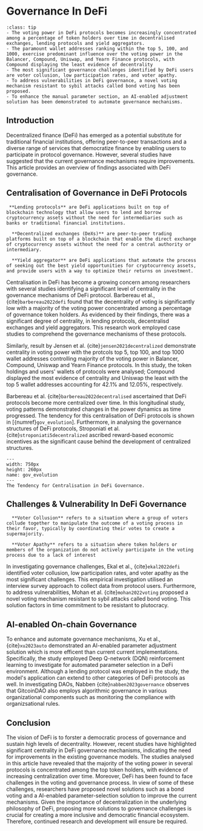 # Governance In DeFi

```{admonition} Key Insights!
:class: tip
- The voting power in DeFi protocols becomes increasingly concentrated among a percentage of token holders over time in decentralised exchanges, lending protocols and yield aggregators.
- The paramount wallet addresses ranking within the top 5, 100, and 1000, exercise predominant influence over the voting power in the Balancer, Compound, Uniswap, and Yearn Finance protocols, with Compound displaying the least evidence of decentrality
- The most significant governance challenges identified by DeFi users are voter collusion, low participation rates, and voter apathy.
- To address vulnerabilities in DeFi governance, a novel voting mechanism resistant to sybil attacks called bond voting has been proposed.
- To enhance the manual parameter section, an AI-enabled adjustment solution has been demonstrated to automate governance mechanisms.
```

## Introduction

Decentralized finance (DeFi) has emerged as a potential substitute for traditional financial institutions, offering peer-to-peer transactions and a diverse range of services that democratize finance by enabling users to participate in protocol governance. However, several studies have suggested that the current governance mechanisms require improvements. This article provides an overview of findings associated with DeFi governance.

## Centralisation of Governance in DeFi Protocols

 `````{margin} 
  **Lending protocols** are DeFi applications built on top of blockchain technology that allow users to lend and borrow cryptocurrency assets without the need for intermediaries such as banks or traditional financial institutions.
`````
`````{margin}
  **Decentralized exchanges (DeXs)** are peer-to-peer trading platforms built on top of a blockchain that enable the direct exchange of cryptocurrency assets without the need for a central authority or intermediary.
`````
`````{margin}
  **Yield aggregator** are DeFi applications that automate the process of seeking out the best yield opportunities for cryptocurrency assets, and provide users with a way to optimize their returns on investment.
`````

 Centralisation in DeFi has become a growing concern among researchers with several studies identifying a significant level of centrality in the governance mechanisms of DeFi protocol. Barbereau et al., {cite}`barbereau2022defi` found that the decentrality of voting is significantly low with a majority of the voting power concentrated among a percentage of governance token holders. As evidenced by their findings, there was a significant degree of centrality, in lending protocols, decentralisd exchanges and yield aggregators. This research work employed case studies to comprehend the governance mechanisms of these protocols.

Similarly, result by Jensen et al. {cite}`jensen2021decentralized` demonstrate centrality in voting power with the protcols top 5, top 100, and top 1000 wallet addresses controlling majority of the voting power in Balancer, Compound, Uniswap and Yearn Finance protocols. In this study, the token holdings and users' wallets of protocols were analysed; Compound displayed the most evidence of centrality and Uniswap the least with the top 5 wallet addresses accounting for 42.1% and 12.05%, respectively.

Barbereau et al. {cite}`barbereau2022decentralised` ascertained that DeFi protocols become more centralized over time. In this longitudinal study, voting patterns demonstrated changes in the power dynamics as time progressed. The tendency for this centralisation of DeFi protocols is shown in [{numref}`gov_evolution`]. Furthermore, in analysing the governance structures of DeFi protocols, Stroponiati et al. {cite}`stroponiati5decentralized` ascribed reward-based economic incentives as the significant cause behind the development of centralized structures. 

```{figure} images/Govern.drawio.png
---
width: 750px
height: 260px
name: gov_evolution
---
The Tendency for Centralisation in DeFi Governance.
```
 
## Challenges & Vulnerability In DeFi Governance

`````{margin}
  **Voter Collusion** refers to a situation where a group of voters collude together to manipulate the outcome of a voting process in their favor, typically by coordinating their votes to create a supermajority.
`````

`````{margin}
  **Voter Apathy** refers to a situation where token holders or members of the organization do not actively participate in the voting process due to a lack of interest
`````

In investigating governance challenges, Ekal et al., {cite}`ekal2022defi` identified voter collusion, low participation rates, and voter apathy as the most significant challenges. This empirical investigation utilised an interview survey approach to collect data from protocol users. Furthermore, to address vulnerabilities, Mohan et al. {cite}`mohan2022voting` proposed a novel voting mechanism resistant to sybil attacks called bond voting. This solution factors in time commitment to be resistant to plutocracy. 

## AI-enabled On-chain Governance

To enhance and automate governance mechanisms, Xu et al., {cite}`xu2023auto` demonstrated an AI-enabled parameter adjustment solution which is more efficent than current current implementations. Specifically, the study employed Deep Q-network (DQN) reinforcement learning to investigate for automated parameter selection in a DeFi environment. Although a lending protocol was employed in the study, the model's application can extend to other categories of DeFi protocols as well. In investigating DAOs, Nabben {cite}`nabben2023governance` observes that GitcoinDAO also employs algorithmic governance in various organizational components such as monitoring the compliance with organizsational rules.

## Conclusion

The vision of DeFi is to forster a democratic process of governance and sustain high levels of decentrality. However, recent studies have highlighted significant centrality in DeFi governance mechanisms, indicating the need for improvements in the existing governance models. The studies analysed in this article have revealed that the majority of the voting power in several protocols is concentrated among the top token holders, with evidence of increasing centralization over time. Moreover, DeFi has been found to face challenges in the voting and governance process. In view of some of these challenges, researchers have proposed novel solutions such as a bond voting and a AI-enabled parameter-selection solution to improve the current mechanisms. Given the importance of decentralization in the underlying philosophy of DeFi, proposing more solutions to governance challenges is crucial for creating a more inclusive and democratic financial ecosystem. Therefore, continued research and development will ensure be required.


<!-- ## References
```
{bibliography}
``` -->

<!-- ```{bibliography}
``` -->